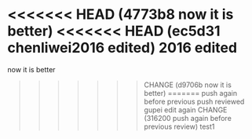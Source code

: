 <<<<<<< HEAD   (4773b8 now it is better)
<<<<<<< HEAD   (ec5d31 chenliwei2016 edited)
2016 edited
=======
now it is better
>>>>>>> CHANGE (d9706b now it is better)
=======
push again before previous push reviewed
gupei edit again
>>>>>>> CHANGE (316200 push again before previous review)
test1
